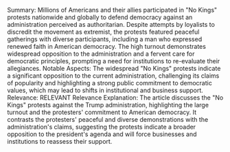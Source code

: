 Summary: Millions of Americans and their allies participated in "No Kings" protests nationwide and globally to defend democracy against an administration perceived as authoritarian. Despite attempts by loyalists to discredit the movement as extremist, the protests featured peaceful gatherings with diverse participants, including a man who expressed renewed faith in American democracy. The high turnout demonstrates widespread opposition to the administration and a fervent care for democratic principles, prompting a need for institutions to re-evaluate their allegiances.
Notable Aspects: The widespread "No Kings" protests indicate a significant opposition to the current administration, challenging its claims of popularity and highlighting a strong public commitment to democratic values, which may lead to shifts in institutional and business support.
Relevance: RELEVANT
Relevance Explanation: The article discusses the "No Kings" protests against the Trump administration, highlighting the large turnout and the protesters' commitment to American democracy. It contrasts the protesters' peaceful and diverse demonstrations with the administration's claims, suggesting the protests indicate a broader opposition to the president's agenda and will force businesses and institutions to reassess their support.